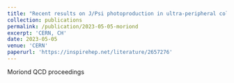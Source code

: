 ```yaml
---
title: "Recent results on J/Psi photoproduction in ultra-peripheral collisions with ALICE "
collection: publications
permalink: /publication/2023-05-05-moriond
excerpt: 'CERN, CH'
date: 2023-05-05
venue: 'CERN'
paperurl: 'https://inspirehep.net/literature/2657276'
---
```

Moriond QCD proceedings

<!-- <br/><img src='/images/book.jpeg'> -->
